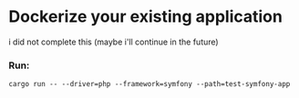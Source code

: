# Dockerize your existing application

i did not complete this (maybe i'll continue in the future)

### Run: 
```
cargo run -- --driver=php --framework=symfony --path=test-symfony-app
```